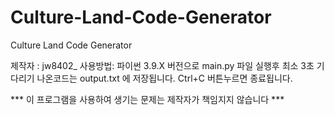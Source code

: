 # Culture-Land-Code-Generator
Culture Land Code Generator 


제작자 : jw8402_
사용방법: 파이썬 3.9.X 버전으로 main.py 파일 실행후 최소 3초 기다리기 나온코드는 output.txt 에 저장됩니다.  Ctrl+C 버튼누르면 종료됩니다.


*** 이 프로그램을 사용하여 생기는 문제는 제작자가 책임지지 않습니다 ***
